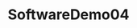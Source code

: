 ---
layout: default
category: bts
tags: [" openFrameworks"]
video: "https://player.vimeo.com/video/345755596?badge=0&amp;autopause=0&amp;player_id=0&amp;app_id=72231"
title: "SoftwareDemo04"
thumbnail: "https://i.vimeocdn.com/video/795616017_295x166.jpg?r=pad"
---